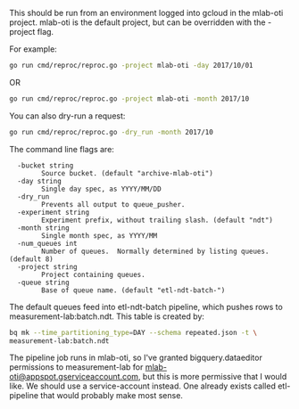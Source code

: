 
This should be run from an environment logged into gcloud in the mlab-oti
project.  mlab-oti is the default project, but can be overridden with the
-project flag.

For example:
```bash
go run cmd/reproc/reproc.go -project mlab-oti -day 2017/10/01
```
OR
```bash
go run cmd/reproc/reproc.go -project mlab-oti -month 2017/10
```

You can also dry-run a request:
```bash
go run cmd/reproc/reproc.go -dry_run -month 2017/10
```

The command line flags are:
```code
  -bucket string
    	Source bucket. (default "archive-mlab-oti")
  -day string
    	Single day spec, as YYYY/MM/DD
  -dry_run
    	Prevents all output to queue_pusher.
  -experiment string
    	Experiment prefix, without trailing slash. (default "ndt")
  -month string
    	Single month spec, as YYYY/MM
  -num_queues int
    	Number of queues.  Normally determined by listing queues. (default 8)
  -project string
    	Project containing queues.
  -queue string
    	Base of queue name. (default "etl-ndt-batch-")
```

The default queues feed into etl-ndt-batch pipeline, which pushes rows to
measurement-lab:batch.ndt.  This table is created by:
```bash
bq mk --time_partitioning_type=DAY --schema repeated.json -t \
measurement-lab:batch.ndt
```

The pipeline job runs in mlab-oti, so I've granted bigquery.dataeditor
permissions to measurement-lab for mlab-oti@appspot.gserviceaccount.com,
but this is more permissive that I would like.  We should use a service-account
instead.  One already exists called etl-pipeline that would
probably make most sense.
